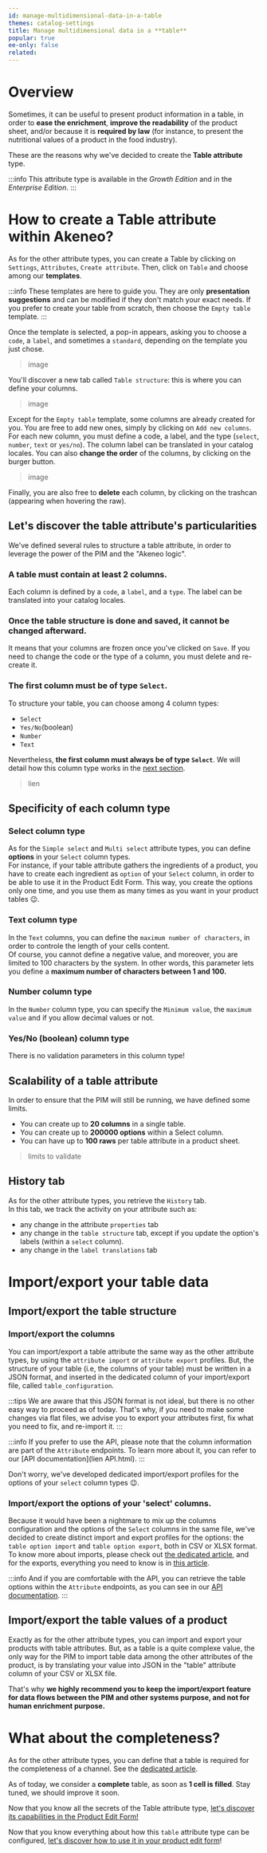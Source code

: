 ```yaml
---
id: manage-multidimensional-data-in-a-table
themes: catalog-settings
title: Manage multidimensional data in a **table**
popular: true
ee-only: false
related:
---
```


# Overview

Sometimes, it can be useful to present product information in a table, in order to **ease the enrichment**, **improve the readability** of the product sheet, and/or because it is **required by law** (for instance, to present the nutritional values of a product in the food industry).

These are the reasons why we've decided to create the **Table attribute** type.

:::info
This attribute type is available in the _Growth Edition_ and in the _Enterprise Edition_.
:::

# How to create a Table attribute within Akeneo?

As for the other attribute types, you can create a Table by clicking on `Settings`, `Attributes`, `Create attribute`. Then, click on `Table` and choose among our **templates**.

:::info
These templates are here to guide you. They are only **presentation suggestions** and can be modified if they don't match your exact needs. If you prefer to create your table from scratch, then choose the `Empty table` template.
:::

Once the template is selected, a pop-in appears, asking you to choose a `code`, a `label`, and sometimes a `standard`, depending on the template you just chose.

>image

You'll discover a new tab called `Table structure`: this is where you can define your columns.

>image

Except for the `Empty table` template, some columns are already created for you. You are free to add new ones, simply by clicking on `Add new columns`.  
For each new column, you must define a code, a label, and the type (`select`, `number`, `text` or `yes/no`). The column label can be translated in your catalog locales.
You can also **change the order** of the columns, by clicking on the burger button.

>image

Finally, you are also free to **delete** each column, by clicking on the trashcan (appearing when hovering the raw).

## Let's discover the table attribute's particularities

We've defined several rules to structure a table attribute, in order to leverage the power of the PIM and the "Akeneo logic".

### A table must contain at least 2 columns.
Each column is defined by a `code`, a `label`, and a `type`. The label can be translated into your catalog locales.

### Once the table structure is done and saved, it cannot be changed afterward.
It means that your columns are frozen once you've clicked on `Save`. If you need to change the code or the type of a column, you must delete and re-create it.

### The first column must be of type `Select`.
To structure your table, you can choose among 4 column types:
- `Select`
- `Yes/No`(boolean)
- `Number`
- `Text`

Nevertheless, **the first column must always be of type `Select`**. We will detail how this column type works in the [next section](#specificity-of-each-column-type).

>lien

## Specificity of each column type

### Select column type
As for the `Simple select` and `Multi select` attribute types, you can define **options** in your `Select` column types.  
For instance, if your table attribute gathers the ingredients of a product, you have to create each ingredient as `option` of your `Select` column, in order to be able to use it in the Product Edit Form.
This way, you create the options only one time, and you use them as many times as you want in your product tables :wink:.

### Text column type
In the `Text` columns, you can define the `maximum number of characters`, in order to controle the length of your cells content.  
Of course, you cannot define a negative value, and moreover, you are limited to 100 characters by the system. In other words, this parameter lets you define a **maximum number of characters between 1 and 100.**

### Number column type
In the `Number` column type, you can specify the `Minimum value`, the `maximum value` and if you allow decimal values or not.

### Yes/No (boolean) column type
There is no validation parameters in this column type!



## Scalability of a table attribute
In order to ensure that the PIM will still be running, we have defined some limits.  
- You can create up to **20 columns** in a single table.
- You can create up to **200000 options** within a Select column.
- You can have up to **100 raws** per table attribute in a product sheet.
> limits to validate

## History tab
As for the other attribute types, you retrieve the `History` tab.  
In this tab, we track the activity on your attribute such as:
- any change in the attribute `properties` tab
- any change in the `table structure` tab, except if you update the option's labels (within a `select` column).
- any change in the `label translations` tab


# Import/export your table data

## Import/export the table structure

### Import/export the columns
You can import/export a table attribute the same way as the other attribute types, by using the `attribute import` or `attribute export` profiles. But, the structure of your table (i.e, the columns of your table) must be written in a JSON format, and inserted in the dedicated column of your import/export file, called `table_configuration`.

:::tips
We are aware that this JSON format is not ideal, but there is no other easy way to proceed as of today. That's why, if you need to make some changes via flat files, we advise you to export your attributes first, fix what you need to fix, and re-import it.
:::

:::info
If you prefer to use the API, please note that the column information are part of the `Attribute` endpoints. To learn more about it, you can refer to our [API documentation](lien API.html).
:::

Don't worry, we've developed dedicated import/export profiles for the options of your `select` column types :wink:.

### Import/export the options of your 'select' columns.
Because it would have been a nightmare to mix up the columns configuration and the options of the `Select` columns in the same file, we've decided to create distinct import and export profiles for the options: the `table option import` and `table option export`, both in CSV or XLSX format. To know more about imports, please check out [the dedicated article](imports.html), and for the exports, everything you need to know is in [this article](exports.html).

:::info
And if you are comfortable with the API, you can retrieve the table options within the `Attribute` endpoints, as you can see in our [API documentation](Apidoc).
:::

## Import/export the table values of a product
Exactly as for the other attribute types, you can import and export your products with table attributes. But, as a table is a quite complexe value, the only way for the PIM to import table data among the other attributes of the product, is by translating your value into JSON in the "table" attribute column of your CSV or XLSX file.

That's why **we highly recommend you to keep the import/export feature for data flows between the PIM and other systems purpose, and not for human enrichment purpose.**

# What about the completeness?

As for the other attribute types, you can define that a table is required for the completeness of a channel. See the [dedicated article](what-is-the-completeness.html).

As of today, we consider a **complete** table, as soon as **1 cell is filled**. Stay tuned, we should improve it soon.  

Now that you know all the secrets of the Table attribute type, [let's discover its capabilities in the Product Edit Form!](use-a-table-attribute-in-your-product-edit-form.html)


Now that you know everything about how this `table` attribute type can be configured, [let's discover how to use it in your product edit form](new-article-PEF)!
